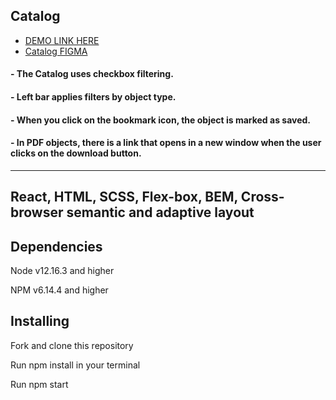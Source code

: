 ## Catalog

- [DEMO LINK HERE](https://yulyavav.github.io/react_catalog/)
- [Catalog FIGMA](https://www.figma.com/file/rSNDLhhKThudpihM02ROGq/%5BAllright%5D-Test-Task?node-id=2%3A1964)



#### - The Catalog uses checkbox filtering.
#### - Left bar applies filters by object type.
#### - When you click on the bookmark icon, the object is marked as saved.
#### - In PDF objects, there is a link that opens in a new window when the user clicks on the download button.

-----------------------------------
React, HTML, SCSS, Flex-box, BEM, Cross-browser semantic and adaptive layout
-----------------------------------

Dependencies
-----------------------------------

Node v12.16.3 and higher

NPM v6.14.4 and higher


Installing
-----------------------------------

Fork and clone this repository

Run npm install in your terminal

Run npm start

